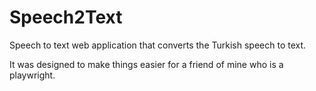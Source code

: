 # Speech2Text
Speech to text web application that converts the Turkish speech to text.

It was designed to make things easier for a friend of mine who is a playwright.
